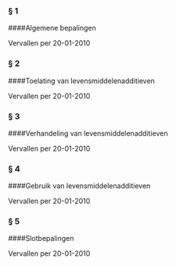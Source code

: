 <meta http-equiv='Content-Type' content='text/html; charset=utf-8' />

### §  1  

####Algemene bepalingen

Vervallen per 20-01-2010 

### §  2  

####Toelating van levensmiddelenadditieven

Vervallen per 20-01-2010 

### §  3  

####Verhandeling van levensmiddelenadditieven

Vervallen per 20-01-2010 

### §  4  

####Gebruik van levensmiddelenadditieven

Vervallen per 20-01-2010 

### §  5  

####Slotbepalingen

Vervallen per 20-01-2010 

